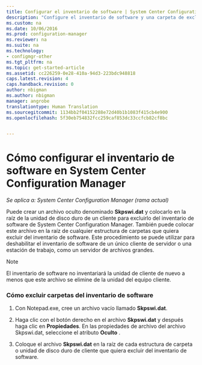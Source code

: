 ```yaml
---
title: Configurar el inventario de software | System Center Configuration Manager
description: "Configure el inventario de software y una carpeta de exclusión de inventario en System Center Configuration Manager."
ms.custom: na
ms.date: 10/06/2016
ms.prod: configuration-manager
ms.reviewer: na
ms.suite: na
ms.technology:
- configmgr-other
ms.tgt_pltfrm: na
ms.topic: get-started-article
ms.assetid: cc226259-0e28-410a-94d3-223bdc948818
caps.latest.revision: 4
caps.handback.revision: 0
author: nbigman
ms.author: nbigman
manager: angrobe
translationtype: Human Translation
ms.sourcegitcommit: 1134bb2f04152288e72d40b1b1083f415cb4e900
ms.openlocfilehash: 5f30eb754832fcc259caf853dc33ccfcb82cf8bc


---
```

# <a name="how-to-configure-software-inventory-in-system-center-configuration-manager"></a>Cómo configurar el inventario de software en System Center Configuration Manager

*Se aplica a: System Center Configuration Manager (rama actual)*

Puede crear un archivo oculto denominado **Skpswi.dat** y colocarlo en la raíz de la unidad de disco duro de un cliente para excluirlo del inventario de software de System Center Configuration Manager. También puede colocar este archivo en la raíz de cualquier estructura de carpetas que quiera excluir del inventario de software. Este procedimiento se puede utilizar para deshabilitar el inventario de software de un único cliente de servidor o una estación de trabajo, como un servidor de archivos grandes.  

> [!NOTE]  
>  El inventario de software no inventariará la unidad de cliente de nuevo a menos que este archivo se elimine de la unidad del equipo cliente.  

### <a name="to-exclude-folders-from-software-inventory"></a>Cómo excluir carpetas del inventario de software  

1.  Con Notepad.exe, cree un archivo vacío llamado **Skpswi.dat**.  

2.  Haga clic con el botón derecho en el archivo **Skpswi.dat** y después haga clic en **Propiedades**. En las propiedades de archivo del archivo Skpswi.dat, seleccione el atributo **Oculto** .  

3.  Coloque el archivo **Skpswi.dat** en la raíz de cada estructura de carpeta o unidad de disco duro de cliente que quiera excluir del inventario de software.  



<!--HONumber=Nov16_HO1-->



